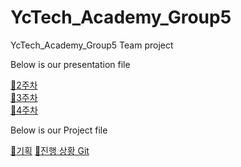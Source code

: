 # YcTech_Academy_Group5
YcTech_Academy_Group5 Team project

Below is our presentation file

[:ghost:2주차](https://github.com/Kyungmin97/YcTech_Academy_Group5/blob/main/Presentation_week02.md)  
[:ghost:3주차](https://github.com/Kyungmin97/YcTech_Academy_Group5/blob/main/Presentation_week03.md)  
[:ghost:4주차](https://github.com/Kyungmin97/YcTech_Academy_Group5/blob/main/Presentation_week04.md)  


Below is our Project file

[:santa:기획](https://github.com/Kyungmin97/YcTech_Academy_Group5/blob/main/Project/04w_%ED%94%84%EB%A1%9C%EC%A0%9D%ED%8A%B8%20%EA%B8%B0%ED%9A%8D.md)
[:santa:진행 상황 Git](https://github.com/Kyungmin97/YcTech_Academy_Group5/tree/test1)


